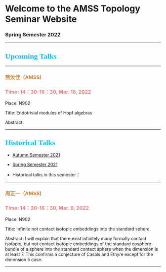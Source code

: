 # Welcome to the AMSS Topology Seminar Website 

### Spring Semester 2022

-------------------------------------------------------------------------------------------


## <font color=DeepSkyBlue size=5 face="黑体">Upcoming Talks</font>


-------------------------------------------------------------------------------------------

### <font color=Peru size=3> 燕汝佳（AMSS)</font>

### <font color=LightCoral size=3>Time: 14：30-16：30, Mar. 16, 2022</font>

Place: N902

Title: Endotrivial modules of Hopf algebras

Abstract: 



-------------------------------------------------------------------------------------------


## <font color=DeepSkyBlue size=5 face="黑体">Historical Talks</font>

-	[Autumn Semester 2021](https://hrzsea.github.io/AMSS-Topology-Seminar-2021Autumn/) 
-	[Spring Semester 2021](https://hrzsea.github.io/AMSS-Topology-Seminar-2021Spring/) 

-	Historical talks in this semester：

-------------------------------------------------------------------------------------------

### <font color=Peru size=3> 周正一（AMSS)</font>

### <font color=LightCoral size=3>Time: 14：30-16：30, Mar. 9, 2022</font>

Place: N902

Title: Infinite not contact isotopic embeddings into the standard sphere. 

Abstract: I will explain that there exist infinitely many formally contact isotopic, but not contact isotopic embeddings of the standard cosphere bundle of a sphere into the standard contact sphere when the dimension is at least 7. This confirms a conjecture of Casals and Etnyre except for the dimension 5 case.



-------------------------------------------------------------------------------------------

